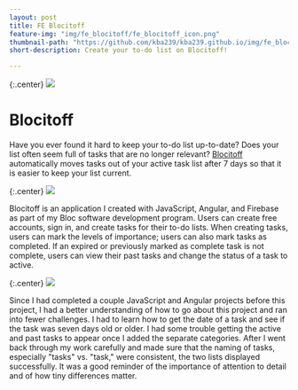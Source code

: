 ```yaml
---
layout: post
title: FE Blocitoff
feature-img: "img/fe_blocitoff/fe_blocitoff_icon.png"
thumbnail-path: "https://github.com/kba239/kba239.github.io/img/fe_blocitoff/fe_blocitoff_icon.png"
short-description: Create your to-do list on Blocitoff!

---
```


{:.center}
![](https://github.com/kba239/kba239.github.io/img/sample_feature_img.png)


# Blocitoff
Have you ever found it hard to keep your to-do list up-to-date? Does your list often seem full of tasks that are no longer relevant? [Blocitoff](https://github.com/kba239/blocitoff) automatically moves tasks out of your active task list after 7 days so that it is easier to keep your list current.


{:.center}
![](https://github.com/kba239/kba239.github.io/img/fe_blocitoff/CurrentTasks.png)


Blocitoff is an application I created with JavaScript, Angular, and Firebase as part of my Bloc software development program. Users can create free accounts, sign in, and create tasks for their to-do lists. When creating tasks, users can mark the levels of importance; users can also mark tasks as completed. If an expired or previously marked as complete task is not complete, users can view their past tasks and change the status of a task to active.

{:.center}
![](https://github.com/kba239/kba239.github.io/img/fe_blocitoff/ExpiredAndCompletedTasks.png)

Since I had completed a couple JavaScript and Angular projects before this project, I had a better understanding of how to go about this project and ran into fewer challenges. I had to learn how to get the date of a task and see if the task was seven days old or older. I had some trouble getting the active and past tasks to appear once I added the separate categories. After I went back through my work carefully and made sure that the naming of tasks, especially "tasks" vs. "task," were consistent, the two lists displayed successfully. It was a good reminder of the importance of attention to detail and of how tiny differences matter.
